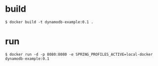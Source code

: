 # build
`$ docker build -t dynamodb-example:0.1 .`

# run
`$ docker run -d -p 8080:8080 -e SPRING_PROFILES_ACTIVE=local-docker dynamodb-example:0.1`